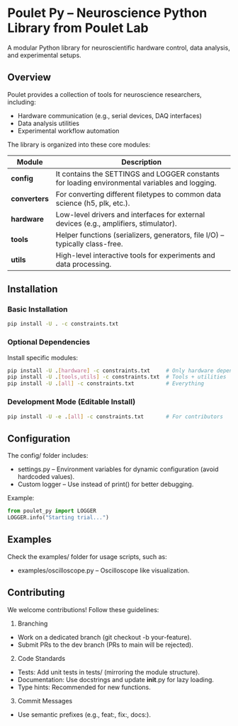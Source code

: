 # Poulet Py – Neuroscience Python Library from Poulet Lab
A modular Python library for neuroscientific hardware control, data analysis, and experimental setups.

## Overview
Poulet provides a collection of tools for neuroscience researchers, including:
* Hardware communication (e.g., serial devices, DAQ interfaces)
* Data analysis utilities
* Experimental workflow automation

The library is organized into these core modules:

|Module        |Description|
| --------     | ------- |
|**config**    |It contains the SETTINGS and LOGGER constants for loading environmental variables and logging.|
|**converters**|For converting different filetypes to common data science (h5, plk, etc.).|
|**hardware**  |Low-level drivers and interfaces for external devices (e.g., amplifiers, stimulator).|
|**tools**     |Helper functions (serializers, generators, file I/O) – typically class-free.|
|**utils**     |High-level interactive tools for experiments and data processing.|

## Installation
### Basic Installation
```sh
pip install -U . -c constraints.txt
```

### Optional Dependencies
Install specific modules:
```sh
pip install -U .[hardware] -c constraints.txt     # Only hardware dependencies
pip install -U .[tools,utils] -c constraints.txt  # Tools + utilities
pip install -U .[all] -c constraints.txt          # Everything
```

### Development Mode (Editable Install)
```sh
pip install -U -e .[all] -c constraints.txt       # For contributors
```

## Configuration
The config/ folder includes:
* settings.py – Environment variables for dynamic configuration (avoid hardcoded values).
* Custom logger – Use instead of print() for better debugging.

Example:
```python
from poulet_py import LOGGER
LOGGER.info("Starting trial...")
```

## Examples
Check the examples/ folder for usage scripts, such as:
* examples/oscilloscope.py – Oscilloscope like visualization.

## Contributing
We welcome contributions! Follow these guidelines:

1. Branching
  * Work on a dedicated branch (git checkout -b your-feature).
  * Submit PRs to the dev branch (PRs to main will be rejected).
  
2. Code Standards
  * Tests: Add unit tests in tests/ (mirroring the module structure).
  * Documentation: Use docstrings and update __init__.py for lazy loading.
  * Type hints: Recommended for new functions.

3. Commit Messages
  * Use semantic prefixes (e.g., feat:, fix:, docs:).

